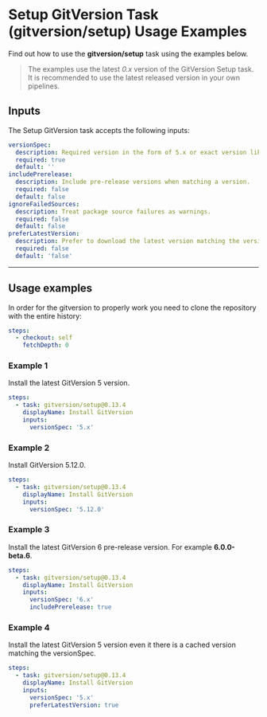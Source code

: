 # Setup GitVersion Task (gitversion/setup) Usage Examples

Find out how to use the **gitversion/setup** task using the examples below.

> The examples use the latest _0.x_ version of the GitVersion Setup task.  It is recommended to use the latest released version in your own pipelines.

## Inputs

The Setup GitVersion task accepts the following inputs:

```yaml
versionSpec:
  description: Required version in the form of 5.x or exact version like 5.0.0.
  required: true
  default: ''
includePrerelease:
  description: Include pre-release versions when matching a version.
  required: false
  default: false
ignoreFailedSources:
  description: Treat package source failures as warnings.
  required: false
  default: false
preferLatestVersion:
  description: Prefer to download the latest version matching the versionSpec, even if there is a local cached version.
  required: false
  default: 'false'
```

---

## Usage examples

In order for the gitversion to properly work you need to clone the repository with the entire history:

```yaml
steps:
  - checkout: self
    fetchDepth: 0
```

### Example 1

Install the latest GitVersion 5 version.

```yaml
steps:
  - task: gitversion/setup@0.13.4
    displayName: Install GitVersion
    inputs:
      versionSpec: '5.x'
```

### Example 2

Install GitVersion 5.12.0.

```yaml
steps:
  - task: gitversion/setup@0.13.4
    displayName: Install GitVersion
    inputs:
      versionSpec: '5.12.0'
```

### Example 3

Install the latest GitVersion 6 pre-release version.  For example **6.0.0-beta.6**.

```yaml
steps:
  - task: gitversion/setup@0.13.4
    displayName: Install GitVersion
    inputs:
      versionSpec: '6.x'
      includePrerelease: true
```

### Example 4

Install the latest GitVersion 5 version even it there is a cached version matching the versionSpec.

```yaml
steps:
  - task: gitversion/setup@0.13.4
    displayName: Install GitVersion
    inputs:
      versionSpec: '5.x'
      preferLatestVersion: true
```
